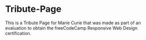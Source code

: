 # Tribute-Page

This is a Tribute Page for Marie Curie that was made as part of an evaluation to obtain the freeCodeCamp Responsive Web Design certification.

